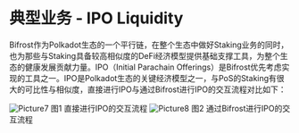 # 典型业务 - IPO Liquidity

Bifrost作为Polkadot生态的一个平行链，在整个生态中做好Staking业务的同时，也为那些与Staking具备较高相似度的DeFi经济模型提供基础支撑工具，为整个生态的健康发展贡献力量。IPO（Initial Parachain Offerings）是Bifrost优先考虑实现的工具之一。IPO是Polkadot生态的关键经济模型之一，与PoS的Staking有很大的可比性与相似度，直接进行IPO与通过Bifrost进行IPO的交互流程对比如下：

<img :src="$withBase('/zh/Picture7.png')" alt="Picture7" />
                                                           图1 直接进行IPO的交互流程
<img :src="$withBase('/zh/Picture8.png')" alt="Picture8" />
                                                           图2 通过Bifrost进行IPO的交互流程